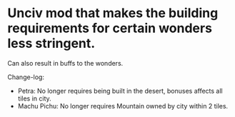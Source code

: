# Unciv mod that makes the building requirements for certain wonders less stringent.

Can also result in buffs to the wonders.

Change-log:

  - Petra: No longer requires being built in the desert, bonuses affects all tiles in city.
  - Machu Pichu: No longer requires Mountain owned by city within 2 tiles.
